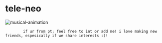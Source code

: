 # tele-neo

![musical-animation](https://github.com/user-attachments/assets/85f58284-8e6a-44bd-abe3-f4f0e36424c6)

            if ur from pt; feel free to int or add me! i love making new friends, espesically if we share interests :)!
